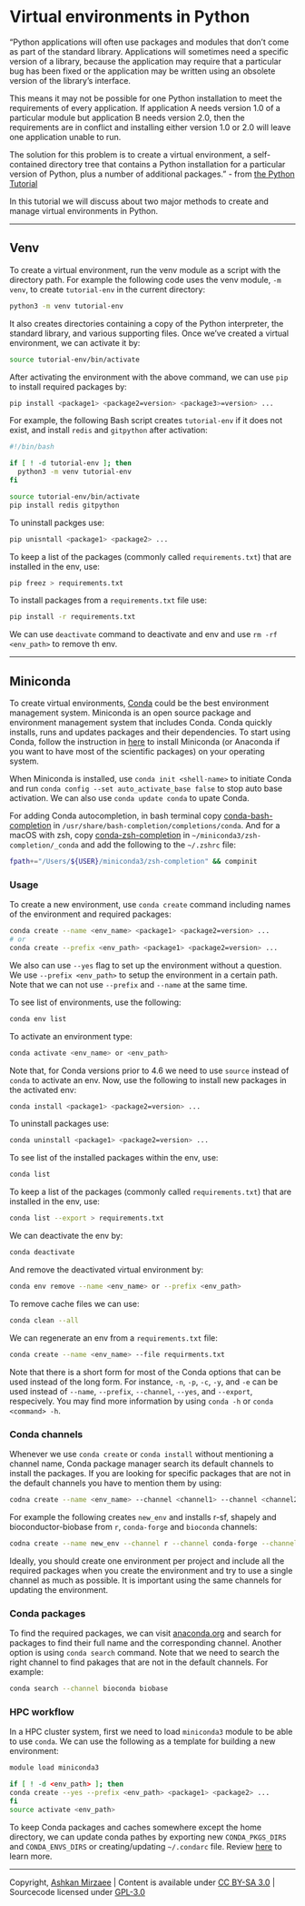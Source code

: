 # Virtual environments in Python

“Python applications will often use packages and modules that don’t come
as part of the standard library. Applications will sometimes need a
specific version of a library, because the application may require that
a particular bug has been fixed or the application may be written using
an obsolete version of the library’s interface.

This means it may not be possible for one Python installation to meet
the requirements of every application. If application A needs version
1.0 of a particular module but application B needs version 2.0, then the
requirements are in conflict and installing either version 1.0 or 2.0
will leave one application unable to run.

The solution for this problem is to create a virtual environment, a
self-contained directory tree that contains a Python installation for a
particular version of Python, plus a number of additional packages.” -
from [the Python Tutorial](https://docs.python.org/3/tutorial/venv.html)

In this tutorial we will discuss about two major methods to create and
manage virtual environments in Python.

------------------------------------------------------------------------

## Venv

To create a virtual environment, run the venv module as a script with
the directory path. For example the following code uses the venv module,
`-m venv`, to create `tutorial-env` in the current directory:

``` bash
python3 -m venv tutorial-env
```

It also creates directories containing a copy of the Python interpreter,
the standard library, and various supporting files. Once we’ve created a
virtual environment, we can activate it by:

``` bash
source tutorial-env/bin/activate
```

After activating the environment with the above command, we can use
`pip` to install required packages by:

``` bash
pip install <package1> <package2=version> <package3>=version> ...
```

For example, the following Bash script creates `tutorial-env` if it does
not exist, and install `redis` and `gitpython` after activation:

``` bash
#!/bin/bash

if [ ! -d tutorial-env ]; then
  python3 -m venv tutorial-env
fi

source tutorial-env/bin/activate
pip install redis gitpython
```

To uninstall packges use:

``` bash
pip unisntall <package1> <package2> ...
```

To keep a list of the packages (commonly called `requirements.txt`) that
are installed in the env, use:

``` bash
pip freez > requirements.txt
```

To install packages from a `requirements.txt` file use:

``` bash
pip install -r requirements.txt
```

We can use `deactivate` command to deactivate and env and use
`rm -rf <env_path>` to remove th env.

------------------------------------------------------------------------

## Miniconda

To create virtual environments, [Conda](https://conda.io/en/latest/)
could be the best environment management system. Miniconda is an open
source package and environment management system that includes Conda.
Conda quickly installs, runs and updates packages and their
dependencies. To start using Conda, follow the instruction in
[here](https://conda.io/projects/conda/en/latest/user-guide/install/index.html)
to install Miniconda (or Anaconda if you want to have most of the
scientific packages) on your operating system.

When Miniconda is installed, use `conda init <shell-name>` to initiate
Conda and run `conda config --set auto_activate_base false` to stop auto
base activation. We can also use `conda update conda` to upate Conda.

For adding Conda autocompletion, in bash terminal copy
[conda-bash-completion](https://github.com/tartansandal/conda-bash-completion/blob/master/conda)
in `/usr/share/bash-completion/completions/conda`. And for a macOS with
zsh, copy
[conda-zsh-completion](https://github.com/esc/conda-zsh-completion/blob/master/_conda)
in `~/miniconda3/zsh-completion/_conda` and add the following to the
`~/.zshrc` file:

``` bash
fpath+="/Users/${USER}/miniconda3/zsh-completion" && compinit
```

### Usage

To create a new environment, use `conda create` command including names
of the environment and required packages:

``` bash
conda create --name <env_name> <package1> <package2=version> ...
# or
conda create --prefix <env_path> <package1> <package2=version> ...
```

We also can use `--yes` flag to set up the environment without a
question. We use `--prefix <env_path>` to setup the environment in a
certain path. Note that we can not use `--prefix` and `--name` at the
same time.

To see list of environments, use the following:

``` bash
conda env list
```

To activate an environment type:

``` bash
conda activate <env_name> or <env_path>
```

Note that, for Conda versions prior to 4.6 we need to use `source`
instead of `conda` to activate an env. Now, use the following to install
new packages in the activated env:

``` bash
conda install <package1> <package2=version> ...
```

To uninstall packages use:

``` bash
conda uninstall <package1> <package2=version> ...
```

To see list of the installed packages within the env, use:

``` bash
conda list
```

To keep a list of the packages (commonly called `requirements.txt`) that
are installed in the env, use:

``` bash
conda list --export > requirements.txt
```

We can deactivate the env by:

``` bash
conda deactivate
```

And remove the deactivated virtual environment by:

``` bash
conda env remove --name <env_name> or --prefix <env_path>
```

To remove cache files we can use:

``` bash
conda clean --all
```

We can regenerate an env from a `requirements.txt` file:

``` bash
conda create --name <env_name> --file requirments.txt
```

Note that there is a short form for most of the Conda options that can
be used instead of the long form. For instance, `-n`, `-p`, `-c`, `-y`,
and `-e` can be used instead of `--name`, `--prefix`, `--channel`,
`--yes`, and `--export`, respecively. You may find more information by
using `conda -h` or `conda <command> -h`.

### Conda channels

Whenever we use `conda create` or `conda install` without mentioning a
channel name, Conda package manager search its default channels to
install the packages. If you are looking for specific packages that are
not in the default channels you have to mention them by using:

``` bash
codna create --name <env_name> --channel <channel1> --channel <channel2> ... <package1> <package2> ...
```

For example the following creates `new_env` and installs r-sf, shapely
and bioconductor-biobase from `r`, `conda-forge` and `bioconda`
channels:

``` bash
codna create --name new_env --channel r --channel conda-forge --channel bioconda r-sf shapely bioconductor-biobase
```

Ideally, you should create one environment per project and include all
the required packages when you create the environment and try to use a
single channel as much as possible. It is important using the same
channels for updating the environment.

### Conda packages

To find the required packages, we can visit
[anaconda.org](https://anaconda.org) and search for packages to find
their full name and the corresponding channel. Another option is using
`conda search` command. Note that we need to search the right channel to
find pakages that are not in the default channels. For example:

``` bash
conda search --channel bioconda biobase
```

### HPC workflow

In a HPC cluster system, first we need to load `miniconda3` module to be
able to use `conda`. We can use the following as a template for building
a new environment:

``` bash
module load miniconda3

if [ ! -d <env_path> ]; then
conda create --yes --prefix <env_path> <package1> <package2> ...
fi
source activate <env_path>
```

To keep Conda packages and caches somewhere except the home directory,
we can update conda pathes by exporting new `CONDA_PKGS_DIRS` and
`CONDA_ENVS_DIRS` or creating/updating `~/.condarc` file. Review
[here](https://docs.conda.io/projects/conda/en/latest/user-guide/configuration/use-condarc.html#specify-environment-directories-envs-dirs)
to learn more.

---

Copyright, [Ashkan Mirzaee](https://ashki23.github.io/index.html) | Content is available under [CC BY-SA 3.0](https://creativecommons.org/licenses/by-sa/3.0/) | Sourcecode licensed under [GPL-3.0](https://www.gnu.org/licenses/gpl-3.0.en.html)
